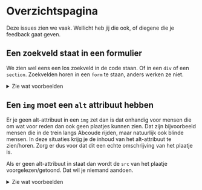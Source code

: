 # Overzichtspagina

Deze issues zien we vaak. Wellicht heb jij die ook, of diegene die je feedback gaat geven.

## Een zoekveld staat in een formulier

We zien wel eens een los zoekveld in de code staan. Of in een `div` of een `section`. Zoekvelden horen in een `form` te staan, anders werken ze niet.

<details>
  <summary>Zie wat voorbeelden</summary>

### Goed
````html
<form action="zoekresultaten.html">
	<label>Zoeken
		<input type="search">
	</label>
	<button>Zoek!</button>
</form>
````

### Niet goed
````
<section>
	<input type="text" placeholder="Zoeken..">
</section>
````
</details>

## Een `img` moet een `alt` attribuut hebben

Er je geen alt-attribuut in een `img` zet dan is dat onhandig voor mensen die om wat voor reden dan ook geen plaatjes kunnen zien. Dat zijn bijvoorbeeld mensen die in de trein langs Abcoude rijden, maar natuurlijk ook blinde mensen. In deze situaties krijg je de inhoud van het alt-attribuut te zien/horen. Zorg er dus voor dat dit een echte omschrijving van het plaatje is. 

Als er geen alt-attribuut in staat dan wordt de `src` van het plaatje voorgelezen/getoond. Dat wil je niemand aandoen.

<details>
  <summary>Zie wat voorbeelden</summary>

### Goed
````html
<img src="naam-van-plaatje-ghjhjlfhulisdfl-1234.png" alt="Foto van een slapende kat">
````

### Soms goed
````html
<img src="naam-van-plaatje-ghjhjlfhulisdfl-1234.png" alt="">
<!-- Als een alt leeg is wordt het plaatje genegeerd door screen readers -->
````

### Niet goed
````
<img src="naam-van-plaatje-ghjhjlfhulisdfl-1234.png">
<!-- Nu wordt de src voorgelezen. Probeer maar. -->
````